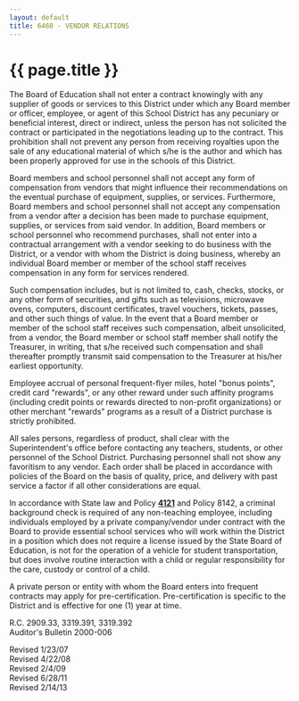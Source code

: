 ```yaml
---
layout: default
title: 6460 - VENDOR RELATIONS
---
```


{{ page.title }}
================

The Board of Education shall not enter a contract knowingly with any
supplier of goods or services to this District under which any Board
member or officer, employee, or agent of this School District has any
pecuniary or beneficial interest, direct or indirect, unless the person
has not solicited the contract or participated in the negotiations
leading up to the contract. This prohibition shall not prevent any
person from receiving royalties upon the sale of any educational
material of which s/he is the author and which has been properly
approved for use in the schools of this District.

Board members and school personnel shall not accept any form of
compensation from vendors that might influence their recommendations on
the eventual purchase of equipment, supplies, or services. Furthermore,
Board members and school personnel shall not accept any compensation
from a vendor after a decision has been made to purchase equipment,
supplies, or services from said vendor. In addition, Board members or
school personnel who recommend purchases, shall not enter into a
contractual arrangement with a vendor seeking to do business with the
District, or a vendor with whom the District is doing business, whereby
an individual Board member or member of the school staff receives
compensation in any form for services rendered.

Such compensation includes, but is not limited to, cash, checks, stocks,
or any other form of securities, and gifts such as televisions,
microwave ovens, computers, discount certificates, travel vouchers,
tickets, passes, and other such things of value. In the event that a
Board member or member of the school staff receives such compensation,
albeit unsolicited, from a vendor, the Board member or school staff
member shall notify the Treasurer, in writing, that s/he received such
compensation and shall thereafter promptly transmit said compensation to
the Treasurer at his/her earliest opportunity.

Employee accrual of personal frequent-flyer miles, hotel "bonus points",
credit card "rewards", or any other reward under such affinity programs
(including credit points or rewards directed to non-profit
organizations) or other merchant "rewards" programs as a result of a
District purchase is strictly prohibited.

All sales persons, regardless of product, shall clear with the
Superintendent's office before contacting any teachers, students, or
other personnel of the School District. Purchasing personnel shall not
show any favoritism to any vendor. Each order shall be placed in
accordance with policies of the Board on the basis of quality, price,
and delivery with past service a factor if all other considerations are
equal.

In accordance with State law and Policy [**4121**](po4121.md) and
Policy 8142, a criminal background check is required of any non-teaching
employee, including individuals employed by a private company/vendor
under contract with the Board to provide essential school services who
will work within the District in a position which does not require a
license issued by the State Board of Education, is not for the operation
of a vehicle for student transportation, but does involve routine
interaction with a child or regular responsibility for the care, custody
or control of a child.

A private person or entity with whom the Board enters into frequent
contracts may apply for pre-certification. Pre-certification is specific
to the District and is effective for one (1) year at time.

R.C. 2909.33, 3319.391, 3319.392\
 Auditor's Bulletin 2000-006

Revised 1/23/07\
 Revised 4/22/08\
 Revised 2/4/09\
 Revised 6/28/11\
 Revised 2/14/13
